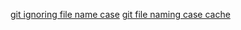 [git ignoring file name case](https://github.com/vercel/next.js/discussions/16179#discussioncomment-6666406)
[git file naming case cache](https://stackoverflow.com/questions/51197940/file-name-differs-from-already-included-file-name-only-in-casing-on-relative-p/74429571?r=Saves_UserSavesList#74429571)
